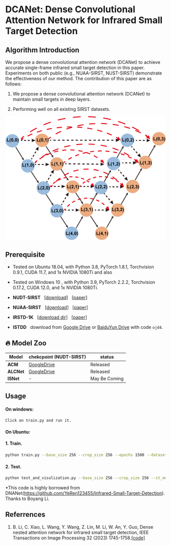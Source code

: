 # DCANet: Dense Convolutional Attention Network for Infrared Small Target Detection


## Algorithm Introduction

We propose a dense convolutional attention network (DCANet) to achieve accurate single-frame infrared small target detection in this paper. Experiments on both public (e.g., NUAA-SIRST, NUST-SIRST) demonstrate the effectiveness of our method. The contribution of this paper are as follows:

1. We propose a dense convolutional attention network (DCANet) to maintain small targets in deep layers.

2. Performing well on all existing SIRST datasets.

![outline](DCIM.png)

## Prerequisite
* Tested on Ubuntu 18.04, with Python 3.8, PyTorch 1.8.1, Torchvision 0.9.1, CUDA 11.7, and 1x NVIDIA 1080Ti and also 

* Tested on Windows 10  , with Python 3.9, PyTorch 2.2.2, Torchvision 0.17.2, CUDA 12.0, and 1x NVIDIA 1080Ti.

* **NUDT-SIRST** &nbsp; [[download]](https://github.com/YeRen123455/Infrared-Small-Target-Detection) &nbsp; [[paper]](https://ieeexplore.ieee.org/abstract/document/9864119)

* **NUAA-SIRST** &nbsp; [[download]](https://github.com/YimianDai/sirst) &nbsp; [[paper]](https://arxiv.org/pdf/2009.14530.pdf)

* **IRSTD-1K** &nbsp; [[download dir]](https://github.com/RuiZhang97/ISNet) &nbsp; [[paper]](https://ieeexplore.ieee.org/document/9880295)

* **ISTDD** &nbsp;  download from [Google Drive](https://drive.google.com/file/d/13hhEwYHU19oxanXYf-wUpZ7JtiwY8LuT/view?usp=sharing) or [BaiduYun Drive](https://pan.baidu.com/s/1c35pADjPhkAcLwmU-u0RBA) with code `ojd4`.


## 🔥 Model Zoo
| **Model**                                    | **chekcpoint** **(NUDT-SIRST)** | **status** |
|----------------------------------------------|----------------|------------|
| **ACM**                              | [GoogleDrive](https://drive.google.com/file/d/1O2-m3WysVbFH9OgRVCXBAjIjeVhriApQ/view?usp=drive_link)  | Released  |
| **ALCNet**                                      | [GoogleDrive](https://drive.google.com/file/d/1MXnVj2mBs-StBg6IhCwXPFE7W-Y0y_b7/view?usp=drive_link) | Released  |
| **ISNet** | - | May Be Coming |



## Usage

#### On windows:

```
Click on train.py and run it. 
```

#### On Ubuntu:

#### 1. Train.

```bash
python train.py --base_size 256 --crop_size 256 --epochs 1500 --dataset [dataset-name] --split_method 50_50 --model [model name] --backbone Res_SimAM_block  --deep_supervision True --train_batch_size 4 --test_batch_size 4 --mode TXT

```
#### 2. Test.

```bash
python test_and_visulization.py --base_size 256 --crop_size 256 --st_model [trained model path] --model_dir [model_dir] --dataset [dataset-name] --split_method 50_50 --model [model name] --backbone Res_SimAM_block  --deep_supervision True --test_batch_size 1 --mode TXT 
```

*This code is highly borrowed from DNANet(https://github.com/YeRen123455/Infrared-Small-Target-Detection). Thanks to Boyang Li.


## Referrences

1. B. Li, C. Xiao, L. Wang, Y. Wang, Z. Lin, M. Li, W. An, Y. Guo, Dense nested attention network for infrared small target detection, IEEE Transactions on Image Processing 32 (2023) 1745-1758.[[code]](https://github.com/YeRen123455/Infrared-Small-Target-Detection) 




